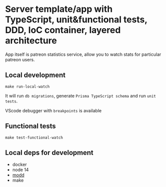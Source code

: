 # Server template/app with TypeScript, unit&functional tests, DDD, IoC container, layered architecture

App itself is patreon statistics service, allow you to watch stats for particular patreon users.

## Local development
```make run-local-watch```

It will run `db migrations`, generate `Prisma TypeScript schema` and run `unit tests`.

VScode debugger with `breakpoints` is available

## Functional tests
```make test-functional-watch```

## Local deps for development

* docker
* node 14
* [modd](https://github.com/cortesi/modd)
* make

